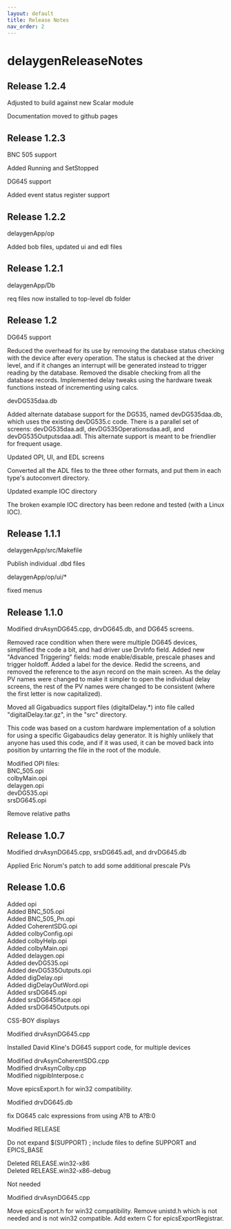 ```yaml
---
layout: default
title: Release Notes
nav_order: 2
---
```



delaygenReleaseNotes
====================

Release 1.2.4
-------------

Adjusted to build against new Scalar module

Documentation moved to github pages

Release 1.2.3
-------------

BNC 505 support

Added Running and SetStopped

DG645 support

Added event status register support

Release 1.2.2
-------------

delaygenApp/op

Added bob files, updated ui and edl files

Release 1.2.1
-------------

delaygenApp/Db

req files now installed to top-level db folder

Release 1.2
-----------

DG645 support

Reduced the overhead for its use by removing the database status checking with the device after every operation. The status is checked at the driver level, and if it changes an interrupt will be generated instead to trigger reading by the database. Removed the disable checking from all the database records. Implemented delay tweaks using the hardware tweak functions instead of incrementing using calcs.

devDG535daa.db

Added alternate database support for the DG535, named devDG535daa.db, which uses the existing devDG535.c code. There is a parallel set of screens: devDG535daa.adl, devDG535Operationsdaa.adl, and devDG535Outputsdaa.adl. This alternate support is meant to be friendlier for frequent usage.

Updated OPI, UI, and EDL screens

Converted all the ADL files to the three other formats, and put them in each type's autoconvert directory.

Updated example IOC directory

The broken example IOC directory has been redone and tested (with a Linux IOC).

Release 1.1.1
-------------

delaygenApp/src/Makefile

Publish individual .dbd files

delaygenApp/op/ui/\*

fixed menus

Release 1.1.0
-------------

Modified drvAsynDG645.cpp, drvDG645.db, and DG645 screens.  

  
Removed race condition when there were multiple DG645 devices, simplified the code a bit, and had driver use DrvInfo field. Added new "Advanced Triggering" fields: mode enable/disable, prescale phases and trigger holdoff. Added a label for the device. Redid the screens, and removed the reference to the asyn record on the main screen. As the delay PV names were changed to make it simpler to open the individual delay screens, the rest of the PV names were changed to be consistent (where the first letter is now capitalized).

Moved all Gigabuadics support files (digitalDelay.\*) into file called "digitalDelay.tar.gz", in the "src" directory.  

  
This code was based on a custom hardware implementation of a solution for using a specific Gigabaudics delay generator. It is highly unlikely that anyone has used this code, and if it was used, it can be moved back into position by untarring the file in the root of the module.

Modified OPI files:  
BNC\_505.opi  
colbyMain.opi  
delaygen.opi  
devDG535.opi  
srsDG645.opi  

  
Remove relative paths

Release 1.0.7
-------------

Modified drvAsynDG645.cpp, srsDG645.adl, and drvDG645.db  

  
Applied Eric Norum's patch to add some additional prescale PVs

Release 1.0.6
-------------

Added opi  
Added BNC\_505.opi  
Added BNC\_505\_Pn.opi  
Added CoherentSDG.opi  
Added colbyConfig.opi  
Added colbyHelp.opi  
Added colbyMain.opi  
Added delaygen.opi  
Added devDG535.opi  
Added devDG535Outputs.opi  
Added digDelay.opi  
Added digDelayOutWord.opi  
Added srsDG645.opi  
Added srsDG645Iface.opi  
Added srsDG645Outputs.opi  

  
CSS-BOY displays

Modified drvAsynDG645.cpp  

  
Installed David Kline's DG645 support code, for multiple devices

Modified drvAsynCoherentSDG.cpp  
Modified drvAsynColby.cpp  
Modified nigpibInterpose.c  

  
Move epicsExport.h for win32 compatibility.

Modified drvDG645.db  

  
fix DG645 calc expressions from using A?B to A?B:0

Modified RELEASE  

  
Do not expand $(SUPPORT) ; include files to define SUPPORT and EPICS\_BASE

Deleted RELEASE.win32-x86  
Deleted RELEASE.win32-x86-debug  

  
Not needed

Modified drvAsynDG645.cpp  

  
Move epicsExport.h for win32 compatibility. Remove unistd.h which is not needed and is not win32 compatible. Add extern C for epicsExportRegistrar.
